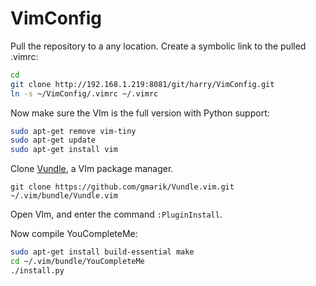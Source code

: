 VimConfig
===============

Pull the repository to a any location. Create a symbolic link to the pulled .vimrc:

```bash
cd
git clone http://192.168.1.219:8081/git/harry/VimConfig.git
ln -s ~/VimConfig/.vimrc ~/.vimrc
```
Now make sure the VIm is the full version with Python support:

```bash
sudo apt-get remove vim-tiny
sudo apt-get update
sudo apt-get install vim
```

Clone [Vundle](https://github.com/VundleVim/Vundle.vim), a VIm package manager.

```
git clone https://github.com/gmarik/Vundle.vim.git ~/.vim/bundle/Vundle.vim
```

Open VIm, and enter the command ```:PluginInstall```.

Now compile YouCompleteMe:

```bash
sudo apt-get install build-essential make
cd ~/.vim/bundle/YouCompleteMe
./install.py
```
